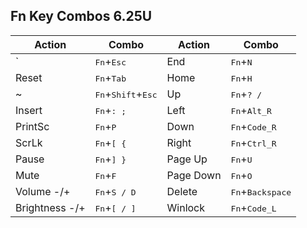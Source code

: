 ## Fn Key Combos 6.25U

| Action | Combo | Action | Combo |
| ------ | ----- | ------ | ----- |
| ` | <kbd>Fn</kbd>+<kbd>Esc</kbd> | End | <kbd>Fn</kbd>+<kbd>N</kbd> |
| Reset | <kbd>Fn</kbd>+<kbd>Tab</kbd> | Home | <kbd>Fn</kbd>+<kbd>H</kbd> |
| ~ | <kbd>Fn</kbd>+<kbd>Shift</kbd>+<kbd>Esc</kbd> | Up | <kbd>Fn</kbd>+<kbd>? /</kbd> |
| Insert | <kbd>Fn</kbd>+<kbd>: ;</kbd> | Left | <kbd>Fn</kbd>+<kbd>Alt_R</kbd> |
| PrintSc | <kbd>Fn</kbd>+<kbd>P</kbd> | Down | <kbd>Fn</kbd>+<kbd>Code_R</kbd> |
| ScrLk | <kbd>Fn</kbd>+<kbd>[ {</kbd> | Right | <kbd>Fn</kbd>+<kbd>Ctrl_R</kbd> |
| Pause | <kbd>Fn</kbd>+<kbd>] }</kbd> | Page Up | <kbd>Fn</kbd>+<kbd>U</kbd> |
| Mute | <kbd>Fn</kbd>+<kbd>F</kbd> | Page Down | <kbd>Fn</kbd>+<kbd>O</kbd> |
| Volume -/+ | <kbd>Fn</kbd>+<kbd>S / D</kbd> | Delete | <kbd>Fn</kbd>+<kbd>Backspace</kbd> |
| Brightness -/+ | <kbd>Fn</kbd>+<kbd>[ / ]</kbd> | Winlock | <kbd>Fn</kbd>+<kbd>Code_L</kbd> |
